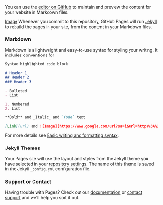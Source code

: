 
You can use the [editor on GitHub](https://github.com/Foxyor/Foxyor.Github.io/edit/main/index.md) to maintain and preview the content for your website in Markdown files.

[Image](https://www.google.com/url?sa=i&url=https%3A%2F%2Fen.wikipedia.org%2Fwiki%2FFox&psig=AOvVaw1EMIgDrnOkrFkjnBnKkIKo&ust=1649965544564000&source=images&cd=vfe&ved=0CAwQjRxqFwoTCMj_7ePmkfcCFQAAAAAdAAAAABAD)
Whenever you commit to this repository, GitHub Pages will run [Jekyll](https://jekyllrb.com/) to rebuild the pages in your site, from the content in your Markdown files.

### Markdown

Markdown is a lightweight and easy-to-use syntax for styling your writing. It includes conventions for

```markdown
Syntax highlighted code block

# Header 1
## Header 2
### Header 3

- Bulleted
- List

1. Numbered
2. List

**Bold** and _Italic_ and `Code` text

[Link](url) and ![Image](https://www.google.com/url?sa=i&url=https%3A%2F%2Fen.wikipedia.org%2Fwiki%2FFox&psig=AOvVaw1EMIgDrnOkrFkjnBnKkIKo&ust=1649965544564000&source=images&cd=vfe&ved=0CAwQjRxqFwoTCMj_7ePmkfcCFQAAAAAdAAAAABAD)


```

For more details see [Basic writing and formatting syntax](https://docs.github.com/en/github/writing-on-github/getting-started-with-writing-and-formatting-on-github/basic-writing-and-formatting-syntax).

### Jekyll Themes

Your Pages site will use the layout and styles from the Jekyll theme you have selected in your [repository settings](https://github.com/Foxyor/Foxyor.Github.io/settings/pages). The name of this theme is saved in the Jekyll `_config.yml` configuration file.

### Support or Contact

Having trouble with Pages? Check out our [documentation](https://docs.github.com/categories/github-pages-basics/) or [contact support](https://support.github.com/contact) and we’ll help you sort it out.
